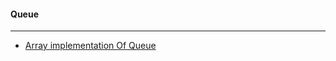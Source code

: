 #### Queue
-------

- [Array implementation Of Queue](https://github.com/spraveen18/Data-Structures-Algorithms-in-Python/blob/main/Queue/Queue_1.py) 
